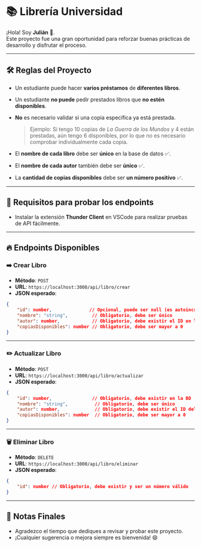 # 📚 Librería Universidad

¡Hola! Soy **Julián** 👋.\
Este proyecto fue una gran oportunidad para reforzar buenas prácticas de desarrollo y disfrutar el proceso.

---

## 🛠️ Reglas del Proyecto

- Un estudiante puede hacer **varios préstamos** de **diferentes libros**.

- Un estudiante **no puede** pedir prestados libros que **no estén disponibles**.

- **No** es necesario validar si una copia específica ya está prestada.

  > Ejemplo: Si tengo 10 copias de *La Guerra de los Mundos* y 4 están prestadas, aún tengo 6 disponibles, por lo que no es necesario comprobar individualmente cada copia.

- El **nombre de cada libro** debe ser **único** en la base de datos ✅.

- El **nombre de cada autor** también debe ser **único** ✅.

- La **cantidad de copias disponibles** debe ser **un número positivo** ✅.

---

## 🧩 Requisitos para probar los endpoints

- Instalar la extensión **Thunder Client** en VSCode para realizar pruebas de API fácilmente.

---

## 🔥 Endpoints Disponibles

### ➡️ Crear Libro

- **Método**: `POST`
- **URL**: `https://localhost:3000/api/libro/crear`
- **JSON esperado**:

```json
{
    "id": number,              // Opcional, puede ser null (es autoincremental)
    "nombre": "string",         // Obligatorio, debe ser único
    "autor": number,            // Obligatorio, debe existir el ID en la tabla Autor
    "copiasDisponibles": number // Obligatorio, debe ser mayor a 0
}
```

---

### ✏️ Actualizar Libro

- **Método**: `POST`
- **URL**: `https://localhost:3000/api/libro/actualizar`
- **JSON esperado**:

```json
{
    "id": number,               // Obligatorio, debe existir en la BD
    "nombre": "string",          // Obligatorio, debe ser único
    "autor": number,             // Obligatorio, debe existir el ID del autor
    "copiasDisponibles": number  // Obligatorio, debe ser mayor a 0
}
```

---

### 🗑️ Eliminar Libro

- **Método**: `DELETE`
- **URL**: `https://localhost:3000/api/libro/eliminar`
- **JSON esperado**:

```json
{
    "id": number // Obligatorio, debe existir y ser un número válido
}
```

---

## 🚀 Notas Finales

- Agradezco el tiempo que dediques a revisar y probar este proyecto.
- ¡Cualquier sugerencia o mejora siempre es bienvenida! 😄


